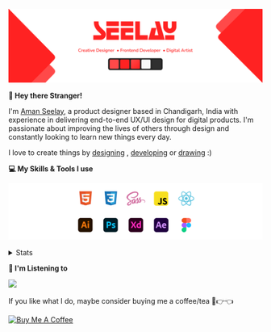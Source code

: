 [![banner](./images/seelay.svg)](https://www.seelay.in)

**👋 Hey there Stranger!**

I'm [Aman Seelay](https://www.seelay.in), a product designer based in Chandigarh, India with experience in delivering end-to-end UX/UI design for digital products. I'm passionate about improving the lives of others through design and constantly looking to learn new things every day.

I love to create things by [designing](https://www.seelay.in/#work) , [developing](https://www.seelay.in/#projects) or [drawing](https://art.seelay.in) :)

**💻 My Skills & Tools I use**

[![banner](./images/skills&tools.svg)](https://www.seelay.in/about)

<details>
  <summary>Stats</summary>

---

<!--START_SECTION:waka-->
![Profile Views](http://img.shields.io/badge/Profile%20Views-36-blue)

**🐱 My GitHub Data** 

> 🏆 245 Contributions in the Year 2022
 > 
> 📦 641.8 kB Used in GitHub's Storage 
 > 
> 💼 Opted to Hire
 > 
> 📜 2 Public Repositories 
 > 
> 🔑 34 Private Repositories  
 > 
**I'm a Night 🦉** 

```text
🌞 Morning    143 commits    ████░░░░░░░░░░░░░░░░░░░░░   16.46% 
🌆 Daytime    131 commits    ███░░░░░░░░░░░░░░░░░░░░░░   15.07% 
🌃 Evening    283 commits    ████████░░░░░░░░░░░░░░░░░   32.57% 
🌙 Night      312 commits    █████████░░░░░░░░░░░░░░░░   35.9%

```
📅 **I'm Most Productive on Monday** 

```text
Monday       158 commits    ████░░░░░░░░░░░░░░░░░░░░░   18.18% 
Tuesday      86 commits     ██░░░░░░░░░░░░░░░░░░░░░░░   9.9% 
Wednesday    110 commits    ███░░░░░░░░░░░░░░░░░░░░░░   12.66% 
Thursday     154 commits    ████░░░░░░░░░░░░░░░░░░░░░   17.72% 
Friday       113 commits    ███░░░░░░░░░░░░░░░░░░░░░░   13.0% 
Saturday     118 commits    ███░░░░░░░░░░░░░░░░░░░░░░   13.58% 
Sunday       130 commits    ███░░░░░░░░░░░░░░░░░░░░░░   14.96%

```


📊 **This Week I Spent My Time On** 

```text
⌚︎ Time Zone: Asia/Kolkata

💬 Programming Languages: 
JavaScript               9 hrs 59 mins       ████████████████░░░░░░░░░   66.42% 
Other                    2 hrs 32 mins       ████░░░░░░░░░░░░░░░░░░░░░   16.94% 
JSON                     1 hr 7 mins         █░░░░░░░░░░░░░░░░░░░░░░░░   7.43% 
YAML                     51 mins             █░░░░░░░░░░░░░░░░░░░░░░░░   5.75% 
Bash                     26 mins             ░░░░░░░░░░░░░░░░░░░░░░░░░   2.93%

🔥 Editors: 
VS Code                  12 hrs 1 min        █████████████████░░░░░░░░   70.48% 
Browser                  5 hrs 2 mins        ███████░░░░░░░░░░░░░░░░░░   29.52%

💻 Operating System: 
Windows                  14 hrs 32 mins      █████████████████████████   100.0%

```

**I Mostly Code in JavaScript** 

```text
JavaScript               27 repos            ███████████████████░░░░░░   77.14% 
TypeScript               8 repos             █████░░░░░░░░░░░░░░░░░░░░   22.86%

```



 Last Updated on 10/08/2022 20:47:30 UTC
<!--END_SECTION:waka-->

---

 </details>

**🎵 I'm Listening to**

<object data="https://now-play.vercel.app/api/generate?uid=7a17a86e-d6b7-43b5-8d9c-1d6dae42a779" >

  <img src="https://now-play.vercel.app/api/generate?uid=7a17a86e-d6b7-43b5-8d9c-1d6dae42a779" />

</object>

If you like what I do, maybe consider buying me a coffee/tea 🥺👉👈

<a href="https://www.buymeacoffee.com/seelay" target="_blank"><img src="https://cdn.buymeacoffee.com/buttons/v2/default-red.png" alt="Buy Me A Coffee" width="150" ></a>
